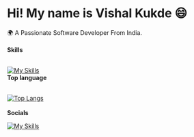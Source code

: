 <h1> Hi! My name is Vishal Kukde 😄 </h1>
 🌍 A Passionate Software Developer From India.
 </br>
 </br>
<b>Skills</b>  
</br>
</br>

[![My Skills](https://skillicons.dev/icons?i=html,css,js,ts,react,redux,nextjs,materialui)](https://skillicons.dev)
</br>
<b>Top language</b>
 </br>
 </br>
 
[![Top Langs](https://github-readme-stats.vercel.app/api/top-langs/?username=Vishalkukde&layout=compact&text_color=daf7dc&bg_color=151515)](https://github.com/kumawatlalit912/github-readme-stats)
</br>
</br>
<b>Socials</b> 
 </br>
  
[![My Skills](https://skillicons.dev/icons?i=linkedin)](https://skillicons.dev)
